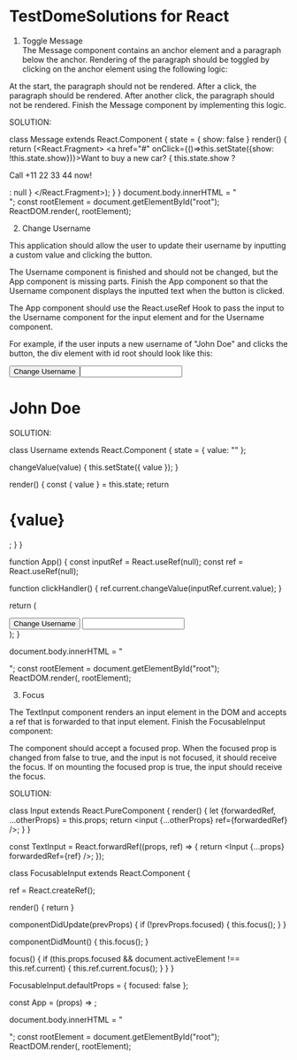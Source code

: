 # TestDomeSolutions for React


1. Toggle Message  
The Message component contains an anchor element and a paragraph below the anchor. Rendering of the paragraph should be toggled by clicking on the anchor element using the following logic:

At the start, the paragraph should not be rendered.
After a click, the paragraph should be rendered.
After another click, the paragraph should not be rendered.
Finish the Message component by implementing this logic.

SOLUTION:

class Message extends React.Component {
  state = { show: false }
  render() {
    return (<React.Fragment>
          <a href="#" onClick={()=>this.setState({show: !this.state.show})}>Want to buy a new car?</a>
        { this.state.show ? <p>Call +11 22 33 44 now!</p> : null }
        </React.Fragment>);
  }
}
document.body.innerHTML = "<div id='root'> </div>"; 
const rootElement = document.getElementById("root");
ReactDOM.render(<Message />, rootElement);


2. Change Username

This application should allow the user to update their username by inputting a custom value and clicking the button.

The Username component is finished and should not be changed, but the App component is missing parts. Finish the App component so that the Username component displays the inputted text when the button is clicked.

The App component should use the React.useRef Hook to pass the input to the Username component for the input element and for the Username component.

For example, if the user inputs a new username of "John Doe" and clicks the button, the div element with id root should look like this:

<div><button>Change Username</button><input type="text"><h1>John Doe</h1></div>

SOLUTION:

class Username extends React.Component {
  state = { value: "" };

  changeValue(value) {
    this.setState({ value });
  }

  render() {
    const { value } = this.state;
    return <h1>{value}</h1>;
  }
}

function App() {
  const inputRef = React.useRef(null);
  const ref = React.useRef(null);

  function clickHandler() {
    ref.current.changeValue(inputRef.current.value);
  }

  return (
    <div>
      <button onClick={clickHandler}>Change Username</button>
      <input type="text" ref={inputRef} />
      <Username ref={ref} />
    </div>
  );
}

document.body.innerHTML = "<div id='root'></div>";
const rootElement = document.getElementById("root");
ReactDOM.render(<App />, rootElement);

3. Focus

The TextInput component renders an input element in the DOM and accepts a ref that is forwarded to that input element. Finish the FocusableInput component:

The component should accept a focused prop.
When the focused prop is changed from false to true, and the input is not focused, it should receive the focus.
If on mounting the focused prop is true, the input should receive the focus.


SOLUTION:

class Input extends React.PureComponent {
  render() {
    let {forwardedRef, ...otherProps} = this.props; 
    return <input {...otherProps} ref={forwardedRef} />;
  }
}

const TextInput = React.forwardRef((props, ref) => {
  return <Input {...props} forwardedRef={ref} />;
});

class FocusableInput extends React.Component {
  
  ref = React.createRef();
  
  render() {
    return <TextInput ref={this.ref} />
  }
  
  componentDidUpdate(prevProps) {
    if (!prevProps.focused) {
      this.focus();
    }
  }
  
  componentDidMount() {
    this.focus();
  }
  
  focus() {
    if (this.props.focused && document.activeElement !== this.ref.current) {
      this.ref.current.focus();
    }
  }
}

FocusableInput.defaultProps = {
  focused: false
};

const App = (props) => <FocusableInput focused={props.focused} />;

document.body.innerHTML = "<div id='root'></div>";
const rootElement = document.getElementById("root");
ReactDOM.render(<App />, rootElement);



